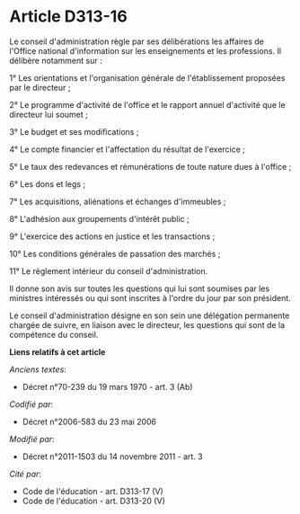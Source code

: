 # Article D313-16

Le conseil d'administration règle par ses délibérations les affaires de l'Office national d'information sur les enseignements
et les professions. Il délibère notamment sur : 

1° Les orientations et l'organisation générale de l'établissement proposées par le directeur ; 

2° Le programme d'activité de l'office et le rapport annuel d'activité que le directeur lui soumet ; 

3° Le budget et ses modifications ; 

4° Le compte financier et l'affectation du résultat de l'exercice ; 

5° Le taux des redevances et rémunérations de toute nature dues à l'office ; 

6° Les dons et legs ; 

7° Les acquisitions, aliénations et échanges d'immeubles ; 

8° L'adhésion aux groupements d'intérêt public ; 

9° L'exercice des actions en justice et les transactions ; 

10° Les conditions générales de passation des marchés ; 

11° Le règlement intérieur du conseil d'administration. 

Il donne son avis sur toutes les questions qui lui sont soumises par les ministres intéressés ou qui sont inscrites à l'ordre
du jour par son président. 

Le conseil d'administration désigne en son sein une délégation permanente chargée de suivre, en liaison avec le directeur,
les questions qui sont de la compétence du conseil.

**Liens relatifs à cet article**

_Anciens textes_:

  - Décret n°70-239 du 19 mars 1970 - art. 3 (Ab)

_Codifié par_:

  - Décret n°2006-583 du 23 mai 2006

_Modifié par_:

  - Décret n°2011-1503 du 14 novembre 2011 - art. 3

_Cité par_:

  - Code de l'éducation - art. D313-17 (V)
  - Code de l'éducation - art. D313-20 (V)
